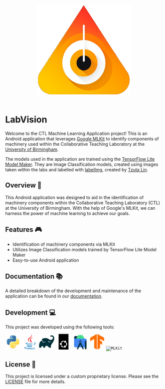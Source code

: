 &nbsp;
<div id="header" align="center">
  <img src="https://github.com/Jack-Development/LabVision/blob/main/Resources/logo.png" width="300"/>
</div>
&nbsp;

# LabVision

Welcome to the CTL Machine Learning Application project! This is an Android application that leverages [Google MLKit](https://developers.google.com/ml-kit/) to identify components of machinery used within the Collaborative Teaching Laboratory at the [University of Birmingham](https://www.birmingham.ac.uk/index.aspx).

The models used in the application are trained using the [TensorFlow Lite Model Maker](https://www.tensorflow.org/lite/models/modify/model_maker). They are Image Classification models, created using images taken within the labs and labelled with [labelImg](https://github.com/tzutalin/labelImg), created by [Tzuta Lin](http://tzutalin.github.io/).

## Overview 📝

This Android application was designed to aid in the identification of machinery components within the Collaborative Teaching Laboratory (CTL) at the University of Birmingham. With the help of Google's MLKit, we can harness the power of machine learning to achieve our goals. 

## Features 🎮

- Identification of machinery components via MLKit
- Utilizes Image Classification models trained by TensorFlow Lite Model Maker
- Easy-to-use Android application

## Documentation 📚

A detailed breakdown of the development and maintenance of the application can be found in our [documentation](https://github.com/Jack-Development/LabVison/blob/main/CTL_AR_Training_Documentation_2_0.pdf).

## Development 💻

This project was developed using the following tools:

<code><img height="50" src="https://github.com/devicons/devicon/blob/master/icons/python/python-original.svg" alt="python"></code>
<code><img height="50" src="https://github.com/devicons/devicon/blob/master/icons/java/java-original.svg" alt="java"></code>
<code><img height="50" src="https://github.com/devicons/devicon/blob/master/icons/gradle/gradle-plain.svg" alt="gradle"></code>
<code><img height="50" src="https://github.com/devicons/devicon/blob/master/icons/ubuntu/ubuntu-plain.svg" alt="ubuntu"></code>
<code><img height="50" src="https://github.com/devicons/devicon/blob/master/icons/androidstudio/androidstudio-original.svg" alt="AndroidStudio"></code>
<code><img height="50" src="https://github.com/devicons/devicon/blob/master/icons/tensorflow/tensorflow-original.svg" alt="TensorFlow"></code>
<code><img height="50" src="https://developers.google.com/ml-kit/images/homepage/hero.png" alt="MLKit"></code>

## License 📄

This project is licensed under a custom proprietary license. Please see the [LICENSE](LICENSE) file for more details.
